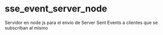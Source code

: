 # sse_event_server_node
Servidor en node js para el envio de Server Sent Events a clientes que se subscriban al mismo
